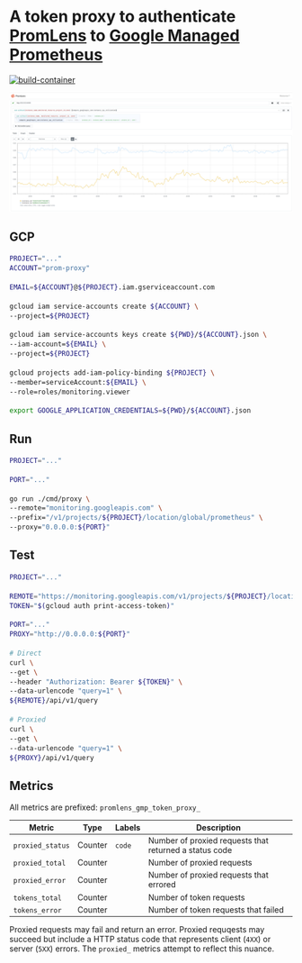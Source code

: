 # A token proxy to authenticate [PromLens](https://promlens.com/) to [Google Managed Prometheus](https://cloud.google.com/stackdriver/docs/managed-prometheus)

[![build-container](https://github.com/DazWilkin/promlens-gmp-token-proxy/actions/workflows/build.yml/badge.svg)](https://github.com/DazWilkin/promlens-gmp-token-proxy/actions/workflows/build.yml)

![Google Compute Engine: Instance CPU Utilization](/images/promlens.compute_googleapis._com.png)

## GCP

```bash
PROJECT="..."
ACCOUNT="prom-proxy"

EMAIL=${ACCOUNT}@${PROJECT}.iam.gserviceaccount.com

gcloud iam service-accounts create ${ACCOUNT} \
--project=${PROJECT}

gcloud iam service-accounts keys create ${PWD}/${ACCOUNT}.json \
--iam-account=${EMAIL} \
--project=${PROJECT}

gcloud projects add-iam-policy-binding ${PROJECT} \
--member=serviceAccount:${EMAIL} \
--role=roles/monitoring.viewer

export GOOGLE_APPLICATION_CREDENTIALS=${PWD}/${ACCOUNT}.json
```

## Run

```bash
PROJECT="..."

PORT="..."

go run ./cmd/proxy \
--remote="monitoring.googleapis.com" \
--prefix="/v1/projects/${PROJECT}/location/global/prometheus" \
--proxy="0.0.0.0:${PORT}"
```

## Test

```bash
PROJECT="..."

REMOTE="https://monitoring.googleapis.com/v1/projects/${PROJECT}/location/global/prometheus"
TOKEN="$(gcloud auth print-access-token)"

PORT="..."
PROXY="http://0.0.0.0:${PORT}"

# Direct
curl \
--get \
--header "Authorization: Bearer ${TOKEN}" \
--data-urlencode "query=1" \
${REMOTE}/api/v1/query

# Proxied
curl \
--get \
--data-urlencode "query=1" \
${PROXY}/api/v1/query
```


## Metrics

All metrics are prefixed: `promlens_gmp_token_proxy_`

|Metric|Type|Labels|Description|
|------|----|------|-----------|
|`proxied_status`|Counter|`code`|Number of proxied requests that returned a status code|
|`proxied_total`|Counter||Number of proxied requests|
|`proxied_error`|Counter||Number of proxied requests that errored|
|`tokens_total`|Counter||Number of token requests|
|`tokens_error`|Counter||Number of token requests that failed|

Proxied requests may fail and return an error. Proxied requqests may succeed but include a HTTP status code that represents client (`4XX`) or server (`5XX`) errors. The `proxied_` metrics attempt to reflect this nuance.